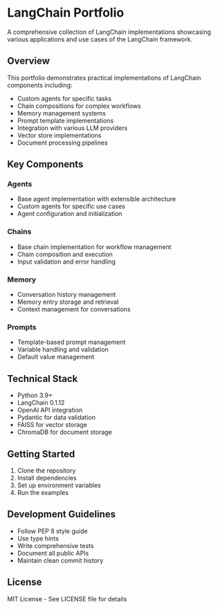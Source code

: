 # LangChain Portfolio

A comprehensive collection of LangChain implementations showcasing various applications and use cases of the LangChain framework.

## Overview

This portfolio demonstrates practical implementations of LangChain components including:
- Custom agents for specific tasks
- Chain compositions for complex workflows
- Memory management systems
- Prompt template implementations
- Integration with various LLM providers
- Vector store implementations
- Document processing pipelines

## Key Components

### Agents
- Base agent implementation with extensible architecture
- Custom agents for specific use cases
- Agent configuration and initialization

### Chains
- Base chain implementation for workflow management
- Chain composition and execution
- Input validation and error handling

### Memory
- Conversation history management
- Memory entry storage and retrieval
- Context management for conversations

### Prompts
- Template-based prompt management
- Variable handling and validation
- Default value management

## Technical Stack

- Python 3.9+
- LangChain 0.1.12
- OpenAI API integration
- Pydantic for data validation
- FAISS for vector storage
- ChromaDB for document storage

## Getting Started

1. Clone the repository
2. Install dependencies
3. Set up environment variables
4. Run the examples

## Development Guidelines

- Follow PEP 8 style guide
- Use type hints
- Write comprehensive tests
- Document all public APIs
- Maintain clean commit history

## License

MIT License - See LICENSE file for details 